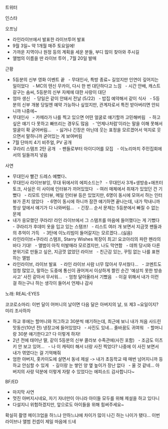 


트위터



인스타



오프닝
- 라인라이브에서 발표한 라이브투어 발표
- 9월 3일~ 약 1개월 매주 토요일에!
- 가까운 지역이나 원정 등의 계획을 세운 분들, 부디 많이 찾아와 주시길
- 앨범의 이름을 딴 라이브 투어 <glow>, 7월 20일 발매

근황
- 5등분의 신부 영화 이벤트 끝
  - 무대인사, 특방 종료~ 길었지만 인연이 깊어지는 일이었다
  - MC의 텐신 무카이, 다시 한 번 대단하다고 느낌
  - 시간 안배, 캐스트 갈구는 솜씨, 5등분의 신부 자체에 대한 사랑이 대단
- 엄마 생신
  - 당일은 같이 안돼서 전날 (5/22)
  - 밥집 예약해서 같이 식사
  - 5등분의 신부 개봉 당일엔 예약 가능하나 싶었지만, 관계자로서 특전 받아버리면 안되니까 나중에~ 
- 무대인사
  - 카메라가 나를 찍고 있으면 어떤 얼굴로 얘기할까 고민해버림
  - 하고 싶은 얘기 다 못하고 빠뜨리는 경우도 많음
  - '언제나처럼'이라는 말을 이해 못해서 얼굴이 확 굳어버림... 
  - 싫거나 긴장은 아닌데 웃는 표정을 모르겠어서 억지로 웃으면서 말하니까 굳어있는 게 보여버림
- 7월 단마치 4기 비주얼, PV 공개
- 쿠라리 스탬프 2탄 공개
  - 팬들로부터 아이디어를 모집
  - 이노리마치 주민집회에서의 일들까지 넣음

사연
- 무대인사 빨간 드레스 예뻤다、
- 무대인사 라이브뷰잉, 무대 뒤에서의 에피소드는?
  - 무대인사 3개+생방송+애프터토크, 사실은 이 사이에 인터뷰가 끼어있었다
  - 여러 매체에서 취재가 있었던 건 기뻤다
  - 리모트 인터뷰, 메일 인터뷰 등은 있었지만, 6명이 동시에 모여서 하는 인터뷰가 흔치 않았다
  - 6명이 동시에 하니까 잠깐 얘기하면 끝나는데, 내가 막내니까 항상 앞에서 얘기가 다 나와버림...
  - 긴장... 순서 문제는 5등분에서 빠질 수 없는 문제
- 내가 응모했던 쿠라리! 라인 라이브에서 그 스탬프를 마음에 들어했다는 게 기뻤다
  - 쿠라리가 후데미 옷을 입고 있는 스탬프!
  - 리스트 여러 개 보면서 지금껏 팬들과의 추억이 가득
  - 3탄에 이노리빔이 들어갈지는 모르겠다...(싫음)
- 라인라이브+쿠라리 스탬프, Starry Wishes 복장이 최고! 요코아리의 파란 펜라의 바다 기대!
  - 앨범이 아직 미발매라 모르겠지만, 나도 막연함
  - 데뷔 당시와 다른 분위기로 만들고 싶은, 지금껏 없었던 라이브
  - 친근감 있는, 꾸밈 없는 나를 표현하는 앨범
- 라인라이브, 라이브 발표
  - 라인 라이브 사람 너무 많아서 무서웠다...
  - 코멘트도 엄청 많았고, 말하는 도중에 통신이 끊어져서 이상하게 짤린 순간 '예상치 못한 방송 사고' 사진 같아서 무서워...
  - 엄청 달아올라서 기뻤음
  - 이걸 위해서 내가 이런 걸 하는구나 하는 생각이 들어서 언제나 감사

노래: REAL-EYES

코코로소마리: 이번 달이 어머니의 날이면 다음 달은 아버지의 날, 또 제3 ~요일이지? 미리 조사하자
- 하교 후에는 할머니와 허그하고 30분씩 얘기하는데, 최근에 보니 내가 처음 사드린 맛동산(10년 전) 냉장고에 들어있었다
  - 사진도 있네... 줄바꿈도 귀여워
  - 할머니랑 30분 얘기한다고? 다 이렇게 하자!
- 2년 전에 태어난 딸, 같이 5등분의 신부 콜라보 수족관에(사진 포함)
  - 조금도 이츠키 안 보고 있어...
  - 나 이 캐릭터 해서 너랑 사진 찍었다? 나중에 이 사진 보면서 내가 엮였다는 걸 기억해줘
- 엄한 아버지, 홋카이도에 살면서 동네 제설 -> 내가 초등학교 때 매번 넘어지니까 등하교 안심할 수 있게
  - 길이랑 눈 쌓인 양 옆 높이가 장난 없다
  - 울 것 같네... 아버지의 사랑 덕분에 이렇게 자랄 수 있었다는 에피소드 감사합니다~

BF/ED
- 마지막 사연
- 멋진 아버지시네요, 자기 자녀만이 아니라 아이들 모두를 위해 제설을 하고 있다니
- 다설지니 위험하겠지만, 앞으로도 아이들을 위해 힘써주세요~

확실히 촬영 메이크업을 하느냐 안하느냐에 차이가 많이 나긴 하는 나이가 됐다...
이번 라이브나 앨범 컨셉이 제일 마음에 드네

